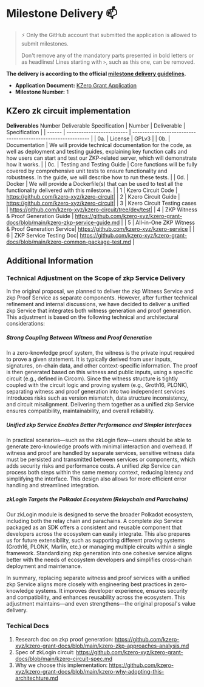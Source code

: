 # Milestone Delivery :mailbox:

> ⚡ Only the GitHub account that submitted the application is allowed to submit milestones. 
> 
> Don't remove any of the mandatory parts presented in bold letters or as headlines! Lines starting with `>`, such as this one, can be removed.

**The delivery is according to the official [milestone delivery guidelines](https://github.com/w3f/Grants-Program/blob/master/docs/Support%20Docs/milestone-deliverables-guidelines.md).**  

* **Application Document:** [KZero Grant Application](https://github.com/w3f/Grants-Program/blob/master/applications/KZero.md)
* **Milestone Number:** 1

## KZero zk circuit implementation

**Deliverables**
Number	Deliverable	Specification
| Number | Deliverable               | Specification                                                |
| ------ | ------------------------- | ------------------------------------------------------------ |
| 0a.    | License                   | GPLv3                                                        |
| 0b.    | Documentation             | We will provide technical documentation for the code, as well as deployment and testing guides, explaining key function calls and how users can start and test our ZKP-related server, which will demonstrate how it works. |
| 0c.    | Testing and Testing Guide | Core functions will be fully covered by comprehensive unit tests to ensure functionality and robustness. In the guide, we will describe how to run these tests. |
| 0d.    | Docker                    | We will provide a Dockerfile(s) that can be used to test all the functionality delivered with this milestone. |
| 1      | Kzero Circuit Code        | https://github.com/kzero-xyz/kzero-circuit|
| 2      | Kzero Circuit Guide        | https://github.com/kzero-xyz/kzero-circuit|
| 3      | Kzero Circuit Testing cases | https://github.com/kzero-xyz/kzero-circuit/tree/dev/test|
| 4      | ZKP Witness & Proof Generation Guide | https://github.com/kzero-xyz/kzero-grant-docs/blob/main/kzero-zkp-service-guide.md  |
| 5      | All-in-One ZKP Witness & Proof Generation Service| https://github.com/kzero-xyz/kzero-service |
| 6      | ZKP Service Testing Doc| https://github.com/kzero-xyz/kzero-grant-docs/blob/main/kzero-common-package-test.md |

## Additional Information

### Technical Adjustment on the Scope of zkp Service Delivery
In the original proposal, we planned to deliver the zkp Witness Service and zkp Proof Service as separate components. However, after further technical refinement and internal discussions, we have decided to deliver a unified zkp Service that integrates both witness generation and proof generation. This adjustment is based on the following technical and architectural considerations:

##### Strong Coupling Between Witness and Proof Generation
In a zero-knowledge proof system, the witness is the private input required to prove a given statement. It is typically derived from user inputs, signatures, on-chain data, and other context-specific information. The proof is then generated based on this witness and public inputs, using a specific circuit (e.g., defined in Circom).
Since the witness structure is tightly coupled with the circuit logic and proving system (e.g., Groth16, PLONK), separating witness and proof generation into two independent services introduces risks such as version mismatch, data structure inconsistency, and circuit misalignment. Delivering them together as a unified zkp Service ensures compatibility, maintainability, and overall reliability.

##### Unified zkp Service Enables Better Performance and Simpler Interfaces
In practical scenarios—such as the zkLogin flow—users should be able to generate zero-knowledge proofs with minimal interaction and overhead. If witness and proof are handled by separate services, sensitive witness data must be persisted and transmitted between services or components, which adds security risks and performance costs.
A unified zkp Service can process both steps within the same memory context, reducing latency and simplifying the interface. This design also allows for more efficient error handling and streamlined integration.

##### zkLogin Targets the Polkadot Ecosystem (Relaychain and Parachains)
Our zkLogin module is designed to serve the broader Polkadot ecosystem, including both the relay chain and parachains. A complete zkp Service packaged as an SDK offers a consistent and reusable component that developers across the ecosystem can easily integrate. This also prepares us for future extensibility, such as supporting different proving systems (Groth16, PLONK, Marlin, etc.) or managing multiple circuits within a single framework.
Standardizing zkp generation into one cohesive service aligns better with the needs of ecosystem developers and simplifies cross-chain deployment and maintenance.

In summary, replacing separate witness and proof services with a unified zkp Service aligns more closely with engineering best practices in zero-knowledge systems. It improves developer experience, ensures security and compatibility, and enhances reusability across the ecosystem. This adjustment maintains—and even strengthens—the original proposal's value delivery.


### Techical Docs
1. Research doc on zkp proof generation: https://github.com/kzero-xyz/kzero-grant-docs/blob/main/kzero-zkp-approaches-analysis.md
2. Spec of zkLogin circuit: https://github.com/kzero-xyz/kzero-grant-docs/blob/main/kzero-circuit-spec.md
3. Why we choose this implementation: https://github.com/kzero-xyz/kzero-grant-docs/blob/main/kzero-why-adopting-this-architechture.md
